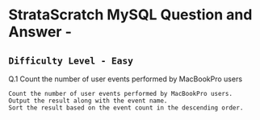 # StrataScratch MySQL Question and Answer - 

## `Difficulty Level - Easy`

Q.1 Count the number of user events performed by MacBookPro users

    Count the number of user events performed by MacBookPro users.
    Output the result along with the event name.
    Sort the result based on the event count in the descending order.
